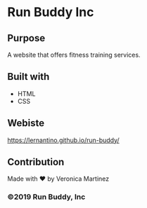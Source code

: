 # Run Buddy Inc

## Purpose
A website that offers fitness training services.

## Built with

* HTML 
* CSS

## Webiste
https://lernantino.github.io/run-buddy/

## Contribution
Made with ❤️ by Veronica Martinez

### ©️2019 Run Buddy, Inc

